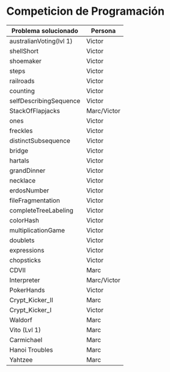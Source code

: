 # Competicion de Programación
Problema solucionado 	|	Persona
-------- 	|	 -----
australianVoting(lvl 1)	|	Victor
shellShort	|	Victor
shoemaker	|	Victor
steps	|	Victor
railroads	|	Victor
counting	|	Victor
selfDescribingSequence	|	Victor
StackOfFlapjacks	|	Marc/Victor
ones	|	Victor
freckles	|	Victor
distinctSubsequence	|	Victor
bridge	|	Victor
hartals	|	Victor
grandDinner | Victor
necklace | Victor
erdosNumber	|	Victor
fileFragmentation	|	Victor
completeTreeLabeling	|	Victor
colorHash	|	Victor
multiplicationGame | Victor
doublets | Victor
expressions | Victor
chopsticks | Victor
CDVII	|	Marc
Interpreter	|	Marc/Victor
PokerHands	|	Victor
Crypt_Kicker_II	|	Marc
Crypt_Kicker_I	|	Victor
Waldorf	|	Marc
Vito (Lvl 1)	|	Marc
Carmichael	|	Marc
Hanoi Troubles | Marc
Yahtzee | Marc
